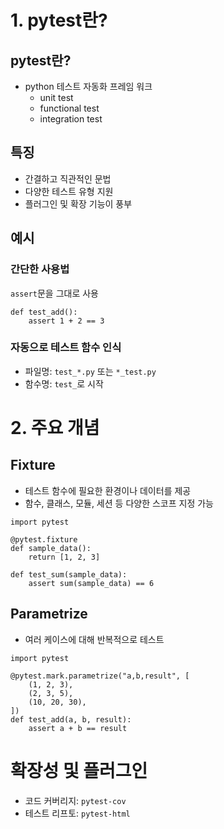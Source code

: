 # 1. pytest란?
## pytest란?
- python 테스트 자동화 프레임 워크
	- unit test 
	- functional test
	- integration test

## 특징
- 간결하고 직관적인 문법
- 다양한 테스트 유형 지원
- 플러그인 및 확장 기능이 풍부

## 예시
### 간단한 사용법
`assert`문을 그대로 사용
```
def test_add():
    assert 1 + 2 == 3
```

### 자동으로 테스트 함수 인식
- 파일명: `test_*.py` 또는 `*_test.py`
- 함수명: `test_`로 시작



# 2. 주요 개념
## Fixture
- 테스트 함수에 필요한 환경이나 데이터를 제공
- 함수, 클래스, 모듈, 세션 등 다양한 스코프 지정 가능
```
import pytest

@pytest.fixture
def sample_data():
    return [1, 2, 3]

def test_sum(sample_data):
    assert sum(sample_data) == 6
```
## Parametrize
- 여러 케이스에 대해 반복적으로 테스트
```
import pytest

@pytest.mark.parametrize("a,b,result", [
    (1, 2, 3),
    (2, 3, 5),
    (10, 20, 30),
])
def test_add(a, b, result):
    assert a + b == result
```

# 확장성 및 플러그인
- 코드 커버리지: `pytest-cov`
- 테스트 리프토: `pytest-html`

